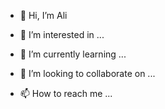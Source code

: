 - 👋 Hi, I’m Ali

- 👀 I’m interested in ...
- 🌱 I’m currently learning ...
- 💞️ I’m looking to collaborate on ...
- 📫 How to reach me ...

<!---
thrali/thrali is a ✨ special ✨ repository because its `README.md` (this file) appears on your GitHub profile.
You can click the Preview link to take a look at your changes.
--->
